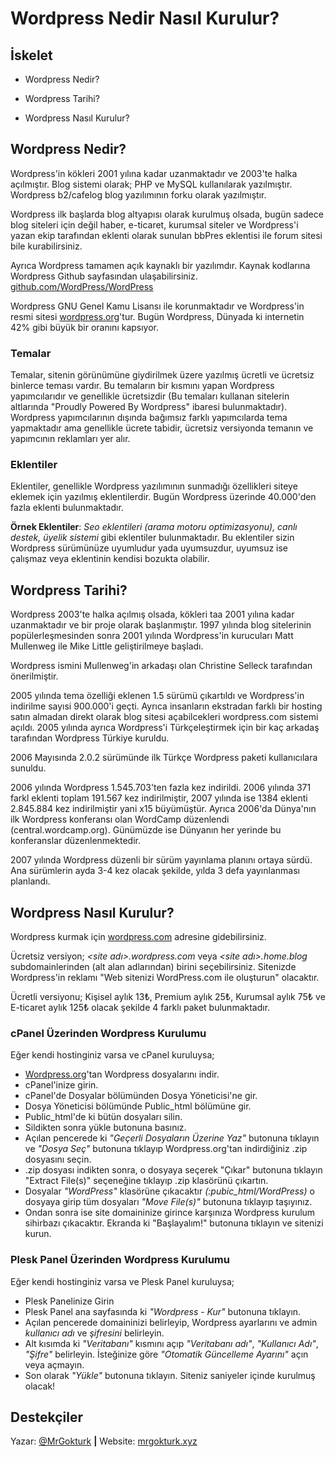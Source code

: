 # Wordpress Nedir Nasıl Kurulur?

## İskelet

- Wordpress Nedir?

- Wordpress Tarihi?

- Wordpress Nasıl Kurulur?

## Wordpress Nedir?

Wordpress'in kökleri 2001 yılına kadar uzanmaktadır ve 2003'te halka açılmıştır. Blog sistemi olarak; PHP ve MySQL kullanılarak yazılmıştır. Wordpress b2/cafelog blog yazılımının forku olarak yazılmıştır.

Wordpress ilk başlarda blog altyapısı olarak kurulmuş olsada, bugün sadece blog siteleri için değil haber, e-ticaret, kurumsal siteler ve Wordpress'i yazan ekip tarafından eklenti olarak sunulan bbPres eklentisi ile forum sitesi bile kurabilirsiniz.

Ayrıca Wordpress tamamen açık kaynaklı bir yazılımdır. Kaynak kodlarına Wordpress Github sayfasından ulaşabilirsiniz.  [github.com/WordPress/WordPress](https://github.com/WordPress/WordPress)

Wordpress GNU Genel Kamu Lisansı ile korunmaktadır ve Wordpress'in resmi sitesi [wordpress.org](https://wordpress.org/)'tur. Bugün Wordpress, Dünyada ki internetin 42% gibi büyük bir oranını kapsıyor.

### Temalar 

Temalar, sitenin görünümüne giydirilmek üzere yazılmış ücretli ve ücretsiz binlerce teması vardır. Bu temaların bir kısmını yapan Wordpress yapımcılarıdır ve genellikle ücretsizdir (Bu temaları kullanan sitelerin altlarında "Proudly Powered By Wordpress" ibaresi bulunmaktadır). Wordpress yapımcılarının dışında bağımsız farklı yapımcılarda tema yapmaktadır ama genellikle ücrete tabidir, ücretsiz versiyonda temanın ve yapımcının reklamları yer alır. 

### Eklentiler

Eklentiler, genellikle Wordpress yazılımının sunmadığı özellikleri siteye eklemek için yazılmış eklentilerdir. Bugün Wordpress üzerinde 40.000'den fazla eklenti bulunmaktadır. 

**Örnek Eklentiler**: *Seo eklentileri (arama motoru optimizasyonu), canlı destek, üyelik sistemi* gibi eklentiler bulunmaktadır. Bu eklentiler sizin Wordpress sürümünüze uyumludur yada uyumsuzdur, uyumsuz ise çalışmaz veya eklentinin kendisi bozukta olabilir.

## Wordpress Tarihi?

Wordpress 2003'te halka açılmış olsada, kökleri taa 2001 yılına kadar uzanmaktadır ve bir proje olarak başlanmıştır. 1997 yılında blog sitelerinin popülerleşmesinden sonra 2001 yılında Wordpress'in kurucuları Matt Mullenweg ile Mike Little geliştirilmeye başladı.

Wordpress ismini Mullenweg'in arkadaşı olan Christine Selleck tarafından önerilmiştir.

2005 yılında tema özelliği eklenen 1.5 sürümü çıkartıldı ve Wordpress'in indirilme sayısi 900.000'i geçti.
Ayrıca insanların ekstradan farklı bir hosting satın almadan direkt olarak blog sitesi açabilcekleri wordpress.com sistemi açıldı.
2005 yılında ayrıca Wordpress'i Türkçeleştirmek için bir kaç arkadaş tarafından Wordpress Türkiye kuruldu. 

2006 Mayısında 2.0.2 sürümünde ilk Türkçe Wordpress paketi kullanıcılara sunuldu.

2006 yılında Wordpress 1.545.703'ten fazla kez indirildi. 2006 yılında 371 farkl eklenti toplam 191.567 kez indirilmiştir, 2007 yılında ise 1384 eklenti 2.845.884 kez indirilmiştir yani x15 büyümüştür.
Ayrıca 2006'da Dünya'nın ilk Wordpress konferansı olan WordCamp düzenlendi (central.wordcamp.org). Günümüzde ise Dünyanın her yerinde bu konferanslar düzenlenmektedir.

2007 yılında Wordpress düzenli bir sürüm  yayınlama planını ortaya sürdü. Ana sürümlerin ayda 3-4 kez olacak şekilde, yılda 3 defa yayınlanması planlandı. 

## Wordpress Nasıl Kurulur?

Wordpress kurmak için [wordpress.com](https://wordpress.com) adresine gidebilirsiniz.

Ücretsiz versiyon; *<site adı>.wordpress.com* veya *<site adı>.home.blog* subdomainlerinden (alt alan adlarından) birini seçebilirsiniz. Sitenizde Wordpress'in reklamı "Web sitenizi WordPress.com ile oluşturun" olacaktır. 

Ücretli versiyonu; Kişisel aylık 13₺, Premium aylık 25₺, Kurumsal aylık 75₺ ve E-ticaret aylık 125₺ olacak şekilde 4 farklı paket bulunmaktadır.

### cPanel Üzerinden Wordpress Kurulumu

Eğer kendi hostinginiz varsa ve cPanel kuruluysa;

- [Wordpress.org](https://wordpress.org/download/)'tan Wordpress dosyalarını indir.
- cPanel'inize girin.
- cPanel'de Dosyalar bölümünden Dosya Yöneticisi'ne gir. 
- Dosya Yöneticisi bölümünde Public_html bölümüne gir.
- Public_html'de ki bütün dosyaları silin.
- Sildikten sonra yükle butonuna basınız.
- Açılan pencerede ki *"Geçerli Dosyaların Üzerine Yaz"* butonuna tıklayın ve *"Dosya Seç"* butonuna tıklayıp Wordpress.org'tan  indirdiğiniz .zip dosyasını seçin.
- .zip dosyası indikten sonra, o dosyaya seçerek "Çıkar" butonuna tıklayın "Extract File(s)" seçeneğine tıklayıp .zip klasörünü çıkartın.
- Dosyalar *"WordPress"* klasörüne çıkacaktır *(:pubic_html/WordPress)* o dosyaya girip tüm dosyaları *"Move File(s)"* butonuna tıklayıp taşıyınız.
- Ondan sonra ise site domaininize girince karşınıza Wordpress kurulum sihirbazı çıkacaktır. Ekranda ki "Başlayalım!" butonuna tıklayın ve sitenizi kurun.

### Plesk Panel Üzerinden Wordpress Kurulumu

Eğer kendi hostinginiz varsa ve Plesk Panel kuruluysa;

- Plesk Panelinize Girin
- Plesk Panel ana sayfasında ki *"Wordpress - Kur"* butonuna tıklayın.
- Açılan pencerede domaininizi belirleyip, Wordpress ayarlarını ve admin *kullanıcı adı* ve *şifresini* belirleyin.
- Alt kısımda ki *"Veritabanı"* kısmını açıp *"Veritabanı adı"*, *"Kullanıcı Adı"*, *"Şifre"* belirleyin. İsteğinize göre *"Otomatik Güncelleme Ayarını"* açın veya açmayın.
- Son olarak *"Yükle"* butonuna tıklayın. Siteniz saniyeler içinde kurulmuş olacak!

## Destekçiler

Yazar: [@MrGokturk](https://github.com/MrGokturk) **|** Website: [mrgokturk.xyz](https://mrgokturk.xyz)
